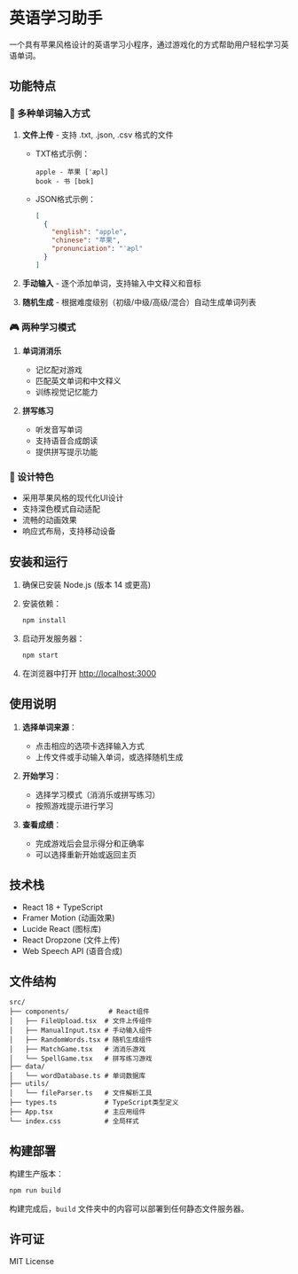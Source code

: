 # 英语学习助手

一个具有苹果风格设计的英语学习小程序，通过游戏化的方式帮助用户轻松学习英语单词。

## 功能特点

### 📝 多种单词输入方式

1. **文件上传** - 支持 .txt, .json, .csv 格式的文件
   - TXT格式示例：
     ```
     apple - 苹果 [ˈæpl]
     book - 书 [bʊk]
     ```
   - JSON格式示例：
     ```json
     [
       {
         "english": "apple",
         "chinese": "苹果",
         "pronunciation": "ˈæpl"
       }
     ]
     ```

2. **手动输入** - 逐个添加单词，支持输入中文释义和音标

3. **随机生成** - 根据难度级别（初级/中级/高级/混合）自动生成单词列表

### 🎮 两种学习模式

1. **单词消消乐**
   - 记忆配对游戏
   - 匹配英文单词和中文释义
   - 训练视觉记忆能力

2. **拼写练习**
   - 听发音写单词
   - 支持语音合成朗读
   - 提供拼写提示功能

### 🎨 设计特色

- 采用苹果风格的现代化UI设计
- 支持深色模式自动适配
- 流畅的动画效果
- 响应式布局，支持移动设备

## 安装和运行

1. 确保已安装 Node.js (版本 14 或更高)

2. 安装依赖：
   ```bash
   npm install
   ```

3. 启动开发服务器：
   ```bash
   npm start
   ```

4. 在浏览器中打开 [http://localhost:3000](http://localhost:3000)

## 使用说明

1. **选择单词来源**：
   - 点击相应的选项卡选择输入方式
   - 上传文件或手动输入单词，或选择随机生成

2. **开始学习**：
   - 选择学习模式（消消乐或拼写练习）
   - 按照游戏提示进行学习

3. **查看成绩**：
   - 完成游戏后会显示得分和正确率
   - 可以选择重新开始或返回主页

## 技术栈

- React 18 + TypeScript
- Framer Motion (动画效果)
- Lucide React (图标库)
- React Dropzone (文件上传)
- Web Speech API (语音合成)

## 文件结构

```
src/
├── components/          # React组件
│   ├── FileUpload.tsx  # 文件上传组件
│   ├── ManualInput.tsx # 手动输入组件
│   ├── RandomWords.tsx # 随机生成组件
│   ├── MatchGame.tsx   # 消消乐游戏
│   └── SpellGame.tsx   # 拼写练习游戏
├── data/
│   └── wordDatabase.ts # 单词数据库
├── utils/
│   └── fileParser.ts   # 文件解析工具
├── types.ts            # TypeScript类型定义
├── App.tsx             # 主应用组件
└── index.css           # 全局样式

```

## 构建部署

构建生产版本：
```bash
npm run build
```

构建完成后，`build` 文件夹中的内容可以部署到任何静态文件服务器。

## 许可证

MIT License
